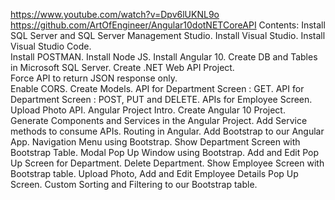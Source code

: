 https://www.youtube.com/watch?v=Dpv6lUKNL9o
https://github.com/ArtOfEngineer/Angular10dotNETCoreAPI
Contents:
 Install SQL Server and SQL Server Management Studio.
 Install Visual Studio. 
 Install Visual Studio Code.  
 Install POSTMAN.
 Install Node JS.
 Install Angular 10.
 Create DB and Tables in Microsoft SQL Server.
 Create .NET Web API Project.  
 Force API to return JSON response only.   
 Enable CORS.
 Create Models.
 API for Department Screen : GET.
 API for Department Screen : POST, PUT and DELETE.
 APIs for Employee Screen.
 Upload Photo API.
 Angular Project Intro.
 Create Angular 10 Project.
 Generate Components and Services in the Angular Project.
 Add Service methods to consume APIs.
 Routing in Angular.
 Add Bootstrap to our Angular App.
 Navigation Menu using Bootstrap.
Show Department Screen with Bootstrap Table.
Modal Pop Up Window using Bootstrap.
 Add and Edit Pop Up Screen for Department.
 Delete Department.
 Show Employee Screen with Bootstrap table.
 Upload Photo, Add and Edit Employee Details Pop Up Screen.
 Custom Sorting and Filtering to our Bootstrap table.